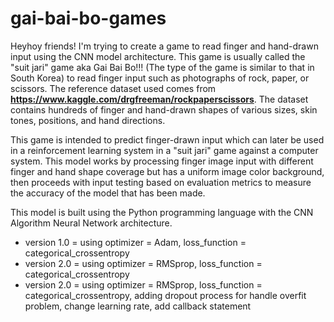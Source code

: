 # gai-bai-bo-games

Heyhoy friends! I'm trying to create a game to read finger and hand-drawn input using the CNN model architecture. This game is usually called the "suit jari" game aka Gai Bai Bo!!! (The type of the game is similar to that in South Korea) to read finger input such as photographs of rock, paper, or scissors. The reference dataset used comes from **https://www.kaggle.com/drgfreeman/rockpaperscissors**. The dataset contains hundreds of finger and hand-drawn shapes of various sizes, skin tones, positions, and hand directions.

This game is intended to predict finger-drawn input which can later be used in a reinforcement learning system in a "suit jari" game against a computer system. This model works by processing finger image input with different finger and hand shape coverage but has a uniform image color background, then proceeds with input testing based on evaluation metrics to measure the accuracy of the model that has been made.

This model is built using the Python programming language with the CNN Algorithm Neural Network architecture.

- version 1.0 = using optimizer = Adam, loss_function = categorical_crossentropy
- version 2.0 = using optimizer = RMSprop, loss_function = categorical_crossentropy
- version 2.0 = using optimizer = RMSprop, loss_function = categorical_crossentropy, adding dropout process for handle overfit problem, change learning rate, add callback statement
